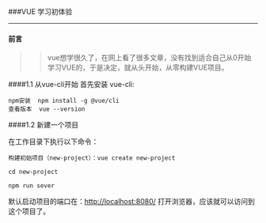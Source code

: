 ###VUE 学习初体验
***
#### 前言
>> vue想学很久了，在网上看了很多文章，没有找到适合自己从0开始学习VUE的，于是决定，就从头开始，从零构建VUE项目。

####1.1 从vue-cli开始
首先安装 vue-cli:

```
npm安装  npm install -g @vue/cli     
查看版本  vue --version 
```
####1.2 新建一个项目

在工作目录下执行以下命令：

```
构建初始项目（new-project）：vue create new-project

cd new-project

npm run sever
```

默认启动项目的端口在：[http://localhost:8080/](http://localhost:8080/)
打开浏览器，应该就可以访问到这个项目了。




